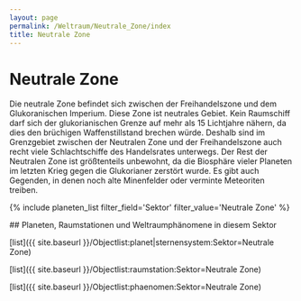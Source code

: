 ```yaml
---
layout: page
permalink: /Weltraum/Neutrale_Zone/index
title: Neutrale Zone
---
```


# Neutrale Zone

Die neutrale Zone befindet sich zwischen der Freihandelszone und dem Glukoranischen Imperium. Diese Zone ist neutrales Gebiet. Kein Raumschiff darf sich der glukorianischen Grenze auf mehr als 15 Lichtjahre nähern, da dies den brüchigen Waffenstillstand brechen würde. Deshalb sind im Grenzgebiet zwischen der Neutralen Zone und der Freihandelszone auch recht viele Schlachtschiffe des Handelsrates unterwegs. Der Rest der Neutralen Zone ist größtenteils unbewohnt, da die Biosphäre vieler Planeten im letzten Krieg gegen die Glukorianer zerstört wurde. Es gibt auch Gegenden, in denen noch alte Minenfelder oder verminte Meteoriten treiben.

{% include planeten_list filter_field='Sektor' filter_value='Neutrale Zone' %}


<div class="hinweis">
## Planeten, Raumstationen und Weltraumphänomene in diesem Sektor

[list]({{ site.baseurl }}/Objectlist:planet|sternensystem:Sektor=Neutrale Zone)

[list]({{ site.baseurl }}/Objectlist:raumstation:Sektor=Neutrale Zone)

[list]({{ site.baseurl }}/Objectlist:phaenomen:Sektor=Neutrale Zone)

</div>


